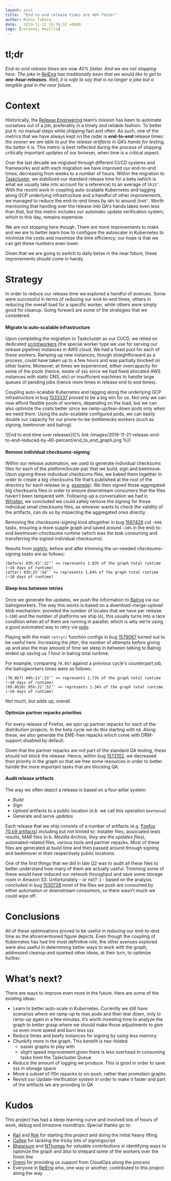 ```yaml
---
layout: post
title:  "End-to-end release times are 40% faster"
author: Mihai Tabara
date:   2019-11-21 19:56:33 +0000
tags: [release, mozilla]
---
```


# tl;dr

_End-to-end release times are now 40% faster. And we are not stopping here. The joke in [RelEng](https://wiki.mozilla.org/ReleaseEngineering/) has traditionally been that we would like to get to **one-hour-releases**.
Well, it is safe to say that is no longer a joke but a tangible goal in the near future._

# Context

Historically, the [Release Engineering](https://wiki.mozilla.org/ReleaseEngineering) team’s mission has been to automate ourselves out of a job, preferably in a timely and reliable fashion.
To better put it: no manual steps while shipping fast and often. As such, one of the metrics that we have always kept on the radar is **end-to-end** release times: _the sooner we are able to put the release artifacts in QA’s hands for testing,
the better it is_. This metric is best reflected during the process of shipping critically important updates of our browser, when time is a critical aspect.

Over the last decade we migrated through different CI/CD systems and frameworks and with each migration we have improved our end-to-end times, decreasing from weeks to a number of hours.
Within the migration to [Taskcluster](https://docs.taskcluster.net/), we stabilized our standard release time for a beta (which is what we usually take into account for a reference) to an average of `5h15’`.
With the recent work in coupling auto-scalable Kubernetes and tagging along GCP underlying infrastructure and a handful of other improvements, we managed to reduce the end-to-end times by `40%` to around `2h40’`.
Worth mentioning that handing over the release into QA's hands takes even less than that, but this metric includes our automatic update verification system, which to this day, remains expensive.

We are not stopping here though. There are more improvements to make and we are to better learn how to configure the autoscaler in Kubernetes to minimize the costs and maximize the time efficiency; our hope is that we can get these numbers even lower.

Given that we are going to switch to daily betas in the near future, these improvements should come in handy.

# Strategy

In order to reduce our release time we explored a handful of avenues. Some were successful in terms of reducing our end-to-end times, others in reducing the overall load for a specific worker,
while others were simply good for cleanup. Going forward are some of the strategies that we considered.

#### Migrate to auto-scalable infrastructure

Upon completing the migration to Taskcluster as our CI/CD, we relied on dedicated [scriptworkers](https://scriptworker.readthedocs.io/)
(the special worker type we use for serving our release pipeline) instances in AWS cloud.
We had a fixed pool for each of these workers. Ramping up new instances, though straightforward as a process, could have taken up to a few hours and was partially blocked on other teams.
Moreover, at times we experienced, either overcapacity for some of the pools (hence, waste of `$$$` since we had fixed allocated AWS instances with static DNS, etc) or
insufficient machines to handle large queues of pending jobs (hence more times in release end to end times).

Coupling auto-scalable Kubernetes and tagging along the underlying GCP infrastructure in bug [1533337](https://bugzilla.mozilla.org/show_bug.cgi?id=1533337) proved to be a big win for us.
Not only we can now afford flexible pools of workers, depending on the load, but we can also optimize the costs better since we ramp-up/tear-down pods only when we need them.
Using the auto-scalable configured pods, we can easily double our capacity for our prone-to-be-bottlenecks workers (such as signing, beetmover and balrog).

![End to end time over releases]({% link /images/2019-11-21-release-end-to-end-reduced-by-40-percent/end_to_end_graph.png %})


#### Remove individual checksums-signing

Within our release automation, we used to generate individual checksums files for each of the platform/locale pair that we build, sign and beetmove.
Upon signing these individual checksums files, we baked them together in order to create a big checksums file that’s published at the root of the directory for each release (e.g. [example](https://archive.mozilla.org/pub/firefox/candidates/70.0b9-candidates/build1/SHA256SUMS)).
We then signed those aggregated big checksums files in order to ensure downstream consumers that the files haven’t been tampered with.
Following-up a conversation we had in [Whistler](https://wiki.mozilla.org/All_Hands/Whistler2019), we concluded we could safely remove the signing for those individual small checksums files, as whoever wants to check the validity of the artifacts,
can do so by inspecting the aggregated ones directly.

Removing the _checksums-signing_ kind altogether in bug [1567429](https://bugzilla.mozilla.org/show_bug.cgi?id=1567429) cut `~600` tasks, ensuring a more supple graph and saved around `~10%` in the end-to-end _beetmover-checksums_ runtime
(which was the task consuming and transferring the signed individual checksums).

Results from [nightly](https://blog.nightly.mozilla.org/), before and after trimming the un-needed _checksums-signing tasks_ are as follows:
```
(before) 03h:43’:22’’ <= represents 1.83% of the graph total runtime (~10 days of runtime)
(after) 03h:25’:54’’ <= represents 1.64% of the graph total runtime (~10 days of runtime)
```

#### Sleep less between retries

Once we generate the updates, we push the information to [Balrog](https://wiki.mozilla.org/Balrog) via our balrogworkers. The way this works is based on a _download-merge-upload_ blob mechanism:
provided the number of locales that we have per release (`~100`) and the number of platforms we ship (`6`), this usually turns into a race condition when all of them are running in parallel,
which is why we’re using a good automated way to retry via [redo](https://github.com/mozilla-releng/redo).

Playing with the main `retry()` function configs in bug [1579067](https://bugzilla.mozilla.org/show_bug.cgi?id=1579067) turned out to be useful here. Increasing the _jitter_, the number of attempts before
giving up and also the max amount of time we sleep in between talking to Balrog ended up saving us *1 hour* in balrog total runtime.

For example, comparing `70.0b7` against a previous cycle's counterpart job, the balrogworkers times were as follows:
```
(70.0b7) 04h:13’:33’’ <= represents 1.73% of the graph total runtime (~10 days of runtime)
(69.0b10) 05h:22’:52’’ <= represents 1.34% of the graph total runtime (~10 days of runtime)
```

Not much, but adds up, overall.

#### Optimize partner repacks priorities

For every release of Firefox, we spin up partner repacks for each of the distribution projects. In the beta cycle we do this starting with `b8`. Along these, we also generate the EME-free repacks which come with DRM-support disabled by default.

Given that the partner repacks are not part of the standard QA testing, these should not block the release. Hence, within bug [1572102](https://bugzilla.mozilla.org/show_bug.cgi?id=1572102),
we decreased their priority in the graph so that we free some resources in order to better handle the more important tasks that _are_ blocking QA.

#### Audit release artifacts

The way we often depict a release is based on a four-pillar system:
* *Build*
* *Sign*
* *Upload* artifacts to a public location (_n.b._ we call this operation `beetmove`)
* Generate and serve *updates*

Each release that we ship consists of a number of artifacts (e.g. [Firefox 70.b9 artifacts](https://archive.mozilla.org/pub/firefox/candidates/70.0b9-candidates/build1/)) including but not limited to: installer files,
associated tests results, MAR files (n.b. _Mozilla Archive, they are the updates files_), automated-related files, various tools and partner repacks.
Most of these files are generated at build time and then passed around through signing and beetmover in their respectively public locations.

One of the first things that we did in late Q2 was to audit all these files to better understand how many of them are actually useful.
Trimming some of these would have reduced our network throughput and save some storage room in Amazon S3. Unfortunately - or not? :) - based on the analysis concluded in bug [1530728](https://bugzilla.mozilla.org/show_bug.cgi?id=1530728)
most of the files we push are consumed by either automation or downstream consumers, so there wasn’t much we could wipe off.

# Conclusions

All of these optimisations proved to be useful in reducing our end-to-end time as the aforementioned figure depicts.
Even though the coupling of Kubernetes has had the most definitive role, the other avenues explored were also useful in determining better ways to work with the graph, addressed cleanup and sparked other ideas, at their turn, to optimize further.

# What’s next?

There are ways to improve even more in the future. Here are some of the existing ideas:
* Learn to better auto-scale in Kubernetes. Currently we still have scenarios where we ramp-up to max pods and then tear down, only to ramp-up again in a few minutes.
It’s worth investing time to analyze the graph to better grasp where we should make those adjustments to give us even more speed and burn less `$$$`
* Reduce times and beefy instances for signing by using less memory
* Chunkify more in the graph. This benefit is two-folded:
  * easier graphs to play with
  * slight speed improvement given there is less overhead in consuming tasks from the Taskcluster Queue
* Reduce the amount of logging we produce. This is good in order to save `$$$` in storage space
* Move a subset of l10n repacks to on-push, rather than promotion graphs
* Revisit our Update-Verification system in order to make it faster and part of the artifacts we are providing to QA

# Kudos

This project has had a steep learning curve and involved lots of hours of work, debug and timezone roundtrips. Special thanks go to:
* [Rail](http://rail.merail.ca/) and [Rok](https://garbas.si/) for starting this project and doing the initial heavy lifting
* [Catlee](https://atlee.ca/blog/) for tackling the tricky bits of signingscript
* [Bhearsum](http://hearsum.ca/blog) and [NThomas](http://ftangftang.wordpress.com/) for valuable contributions in identifying ways to optimize the graph and also to shepard some of the workers over the finish line
* [Oremj](https://github.com/oremj) for providing us support from CloudOps along the process
* Everyone in [RelEng](https://wiki.mozilla.org/ReleaseEngineering#Team) who, one way or another, contributed to this project along the way
